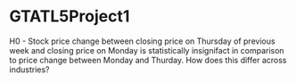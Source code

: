 # GTATL5Project1
H0 - Stock price change between closing price on Thursday of previous week and closing price on Monday is statistically insignifact in comparison to price change between Monday and Thurday. 
How does this differ across industries?
